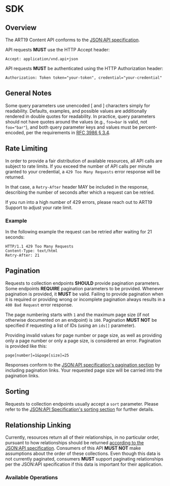 # SDK

## Overview

The ART19 Content API conforms to the [JSON:API specification](http://jsonapi.org).

API requests **MUST** use the HTTP Accept header:

`Accept: application/vnd.api+json`

API requests **MUST** be authenticated using the HTTP Authorization header:

`Authorization: Token token="your-token", credential="your-credential"`

## General Notes

Some query parameters use unencoded [ and ] characters simply for readability. Defaults, examples, and
possible values are additionally rendered in double quotes for readability. In practice, query parameters should
not have quotes around the values (e.g., `foo=bar` is valid, not `foo="bar"`), and both query parameter keys
and values must be percent-encoded, per the requirements in [RFC 3986 § 3.4](https://tools.ietf.org/html/rfc3986#section-3.4).

## Rate Limiting

In order to provide a fair distribution of available resources, all API calls are subject to rate limits.
If you exceed the number of API calls per minute granted to your credential, a `429 Too Many Requests`
error response will be returned.

In that case, a `Retry-After` header MAY be included in the response, describing the number of seconds
after which a request can be retried.

If you run into a high number of 429 errors, please reach out to ART19 Support to adjust your rate limit.

### Example

In the following example the request can be retried after waiting for 21 seconds:

    HTTP/1.1 429 Too Many Requests
    Content-Type: text/html
    Retry-After: 21

## Pagination

Requests to collection endpoints **SHOULD** provide pagination parameters.
Some endpoints **REQUIRE** pagination parameters to be provided.
Whenever pagination is provided, it **MUST** be valid.
Failing to provide pagination when it is required or providing wrong or incomplete pagination
always results in a `400 Bad Request` error response.

The page numbering starts with `1` and the maximum page size (if not otherwise documented
on an endpoint) is `100`. Pagination **MUST NOT** be specified if requesting a list of IDs (using an `ids[]` parameter).

Providing invalid values for page number or page size, as well as providing only a page number or only a page size,
is considered an error. Pagination is provided like this:

`page[number]=1&page[size]=25`

Responses conform to the [JSON:API specification's pagination section](https://jsonapi.org/format/#fetching-pagination)
by including pagination links. Your requested page size will be carried into the pagination links.

## Sorting

Requests to collection endpoints usually accept a `sort` parameter. Please refer to the
[JSON:API Specification's sorting section](https://jsonapi.org/format/#fetching-sorting) for further details.

## Relationship Linking

Currently, resources return all of their relationships, in no particular order, pursuant to how relationships
should be returned [according to the JSON:API specification](https://jsonapi.org/format/#document-resource-object-relationships). Consumers of this API
**MUST NOT** make assumptions about the order of these collections. Even though this data is not currently paginated, consumers **MUST** support
paginating relationships per the JSON:API specification if this data is important for their application.


### Available Operations

